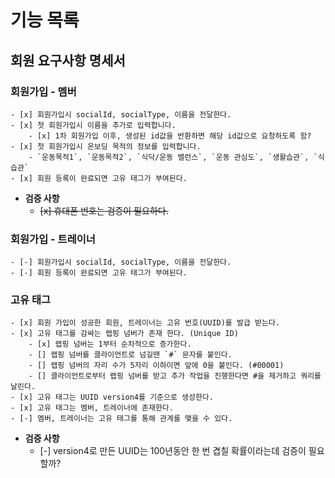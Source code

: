 # 기능 목록

## 회원 요구사항 명세서

### 회원가입 - 멤버
    - [x] 회원가입시 socialId, socialType, 이름을 전달한다.
    - [x] 첫 회원가입시 이름을 추가로 입력합니다.
        - [x] 1차 회원가입 이후, 생성된 id값을 반환하면 해당 id값으로 요청하도록 함?
    - [x] 첫 회원가입시 온보딩 목적의 정보를 입력합니다.
        - `운동목적1`, `운동목적2`, `식닥/운동 밸런스`, `운동 관심도`, `생활습관`, `식습관`
    - [x] 회원 등록이 완료되면 고유 태그가 부여된다.
- **검증 사항**
    - ~~[x] 휴대폰 번호는 검증이 필요하다.~~

### 회원가입 - 트레이너
    - [-] 회원가입시 socialId, socialType, 이름을 전달한다.
    - [-] 회원 등록이 완료되면 고유 태그가 부여된다.

### 고유 태그
    - [x] 회원 가입이 성공한 회원, 트레이너는 고유 번호(UUID)를 발급 받는다.
    - [x] 고유 태그를 감싸는 랩핑 넘버가 존재 한다. (Unique ID)
        - [x] 랩핑 넘버는 1부터 순차적으로 증가한다.
        - [] 랩핑 넘버를 클라이언트로 넘길땐 `#` 문자를 붙인다.
        - [] 랩핑 넘버의 자리 수가 5자리 이하이면 앞에 0을 붙인다. (#00001)
        - [] 클라이언트로부터 랩핑 넘버를 받고 추가 작업을 진행한다면 #을 제거하고 쿼리를 날린다.
    - [x] 고유 태그는 UUID version4를 기준으로 생성한다.
    - [x] 고유 태그는 멤버, 트레이너에 존재한다.
    - [-] 멤버, 트레이너는 고유 태그를 통해 관계를 맺을 수 있다.
- **검증 사항**
    - [-] version4로 만든 UUID는 100년동안 한 번 겹칠 확률이라는데 검증이 필요할까?
